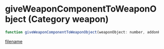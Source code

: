 # giveWeaponComponentToWeaponObject (Category weapon)

```js
function giveWeaponComponentToWeaponObject(weaponObject: number, addonHash: number): void
```

[filename](giveWeaponComponentToWeaponObject_m.md ':include')